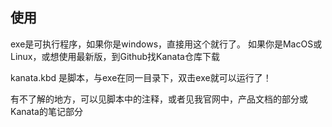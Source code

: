 ## 使用

exe是可执行程序，如果你是windows，直接用这个就行了。
如果你是MacOS或Linux，或想使用最新版，到Github找Kanata仓库下载

kanata.kbd 是脚本，与exe在同一目录下，双击exe就可以运行了！

有不了解的地方，可以见脚本中的注释，或者见我官网中，产品文档的部分或Kanata的笔记部分
